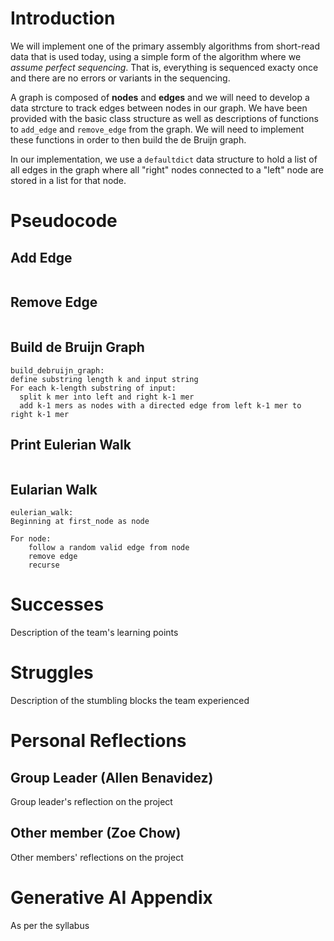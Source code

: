 # Introduction
We will implement one of the primary assembly algorithms from short-read data that is used today, using a simple form of the algorithm where we _assume perfect sequencing_. That is, everything is sequenced exacty once and there are no errors or variants in the sequencing. 

A graph is composed of **nodes** and **edges** and we will need to develop a data strcture to track edges between nodes in our graph. We have been provided with the basic class structure as well as descriptions of functions to `add_edge` and `remove_edge` from the graph. We will need to implement these functions in order to then build the de Bruijn graph.

In our implementation, we use a `defaultdict` data structure to hold a list of all edges in the graph where all "right" nodes connected to a "left" node are stored in a list for that node.

# Pseudocode
## Add Edge
```
```

## Remove Edge
```
```

## Build de Bruijn Graph
```
build_debruijn_graph:
define substring length k and input string
For each k-length substring of input:
  split k mer into left and right k-1 mer
  add k-1 mers as nodes with a directed edge from left k-1 mer to right k-1 mer
```

## Print Eulerian Walk
```
```

## Eularian Walk
```
eulerian_walk:
Beginning at first_node as node

For node:
    follow a random valid edge from node
    remove edge
    recurse
```

# Successes
Description of the team's learning points

# Struggles
Description of the stumbling blocks the team experienced

# Personal Reflections
## Group Leader (Allen Benavidez)
Group leader's reflection on the project

## Other member (Zoe Chow)
Other members' reflections on the project

# Generative AI Appendix
As per the syllabus
